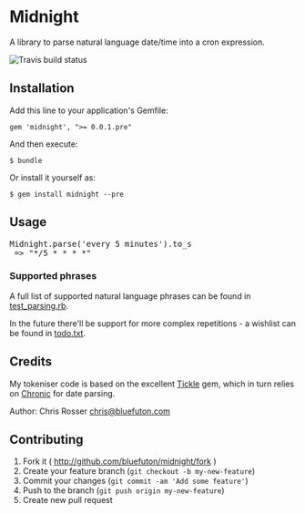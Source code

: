 # Midnight

A library to parse natural language date/time into a cron expression.

<img src="https://api.travis-ci.org/bluefuton/midnight.png" alt="Travis build status" />

## Installation

Add this line to your application's Gemfile:

    gem 'midnight', ">= 0.0.1.pre"

And then execute:

    $ bundle

Or install it yourself as:

    $ gem install midnight --pre

## Usage

<pre>Midnight.parse('every 5 minutes').to_s
 => "*/5 * * * *"</pre>

### Supported phrases

A full list of supported natural language phrases can be found in <a href="https://github.com/bluefuton/midnight/blob/master/test/test_parsing.rb">test_parsing.rb</a>.

In the future there'll be support for more complex repetitions - a wishlist can be found in <a href="https://github.com/bluefuton/midnight/blob/master/todo.txt">todo.txt</a>.

## Credits

My tokeniser code is based on the excellent <a href="https://github.com/yb66/tickle">Tickle</a> gem, which in turn relies on <a href="https://github.com/mojombo/chronic">Chronic</a> for date parsing.

Author: Chris Rosser <chris@bluefuton.com>

## Contributing

1. Fork it ( http://github.com/bluefuton/midnight/fork )
2. Create your feature branch (`git checkout -b my-new-feature`)
3. Commit your changes (`git commit -am 'Add some feature'`)
4. Push to the branch (`git push origin my-new-feature`)
5. Create new pull request
